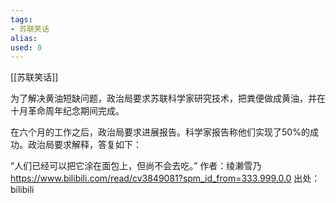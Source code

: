 ```yaml
---
tags: 
- 苏联笑话 
alias:
used: 0
---
```

[[苏联笑话]]

为了解决黄油短缺问题，政治局要求苏联科学家研究技术，把粪便做成黄油，并在十月革命周年纪念期间完成。

在六个月的工作之后，政治局要求进展报告。科学家报告称他们实现了50%的成功。政治局要求解释，答复如下： 

“人们已经可以把它涂在面包上，但尚不会去吃。” 作者：绫濑雪乃 https://www.bilibili.com/read/cv3849081?spm_id_from=333.999.0.0 出处：bilibili

